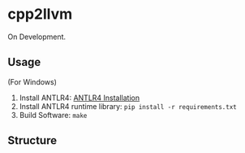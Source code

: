 # cpp2llvm

On Development.

## Usage

(For Windows)

1. Install ANTLR4: [ANTLR4 Installation](https://github.com/antlr/antlr4/blob/master/doc/getting-started.md#installation)
2. Install ANTLR4 runtime library: `pip install -r requirements.txt`
3. Build Software: `make`

## Structure

